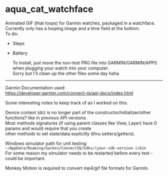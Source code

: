 # aqua_cat_watchface

Animated GIF (that loops) for Garmin watches, packaged in a watchface.  
 Currently only has a looping image and a time field at the bottom.  
 To do:

- Steps
- Battery

  To install, just move the non-test PRG file into GARMIN/GARMIN/APPS when plugging your watch into your computer.  
  Sorry but I'll clean up the other files some day haha

---

Garmin Documentation used:  
https://developer.garmin.com/connect-iq/api-docs/index.html

Some interesting notes to keep track of as I worked on this:

Device context (dc) is no longer part of the constructor/initializer/other functions? like in previous API versions.  
Most methods signatures (if using parent classes like View, Layer) have 0 params and would require that you create  
other methods to set state/data explicitly (thru setters/getters).

Windows simulator path for unit testing: `~/AppData/Roaming/Garmin/ConnectIQ/Sdks/(your-sdk-version-)/bin`  
For some reason my simulator needs to be restarted before every test - could be important.

Monkey Motion is required to convert mp4/gif file formats for Garmin.
